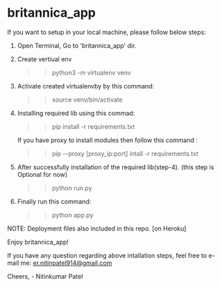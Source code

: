 # britannica_app


If you want to setup in your local machine, please follow below steps:

1) Open Terminal, Go to 'britannica_app' dir.

2) Create vertiual env
    >> python3 -m virtualenv venv

3) Activate created virtualenvby by this command:
    >> source venv/bin/activate

4) Installing required lib using this commad:
    >> pip install -r requirements.txt

    If you have proxy to install modules then follow this command   :
    >> pip --proxy [proxy_ip:port] intall -r requirements.txt

5) After successfully installation of the required lib(step-4). (this step is Optional for now)
    >> python run.py

6) Finally run this command:
    >> python app.py

NOTE: Deployment files also included in this repo. [on Heroku]  

Enjoy britannica_app!

If you have any question regarding above intallation steps, feel free to e-mail me: er.nitinpatel914@gmail.com


Cheers,
    - Nitinkumar Patel
